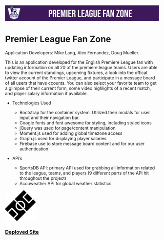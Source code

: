 ![site header](readImages/pageHeader.png) 

# **Premier League Fan Zone**  

 Application Developers: Mike Lang, Alex Fernandez, Doug Mueller. 
 
 This is an application developed for the English Premiere League fan with updating information on all 20 of the premiere league teams.
 Users are able to view the current standings, upcoming fixtures, a look into the offical twitter account of the Premier League, and participate in a message board of all users that have ccounts. You can also select your favorite team to get a glimpse of their current form, some video highlights of a recent match, and player salary information if available. 


* Technologies Used
    * Bootstrap for the container system. Utilized their modals for user input and their navigation bar. 
    * Google fonts and font awesome for styling, including styled icons
    * jQuery was used for page/content manipulation
    * Moment.js used for adding global timezone access
    * Graph.js used for displaying player salaries
    * Firebase use to store message board content and for our user authentication

* API’s
    * SportsDB API: primary API used for grabbing all information related to the league, teams, and players (9 different parts of the API hit throughout the project)
    * Accuweather API for global weather statistics


![Stadium](readImages/stadium.png)

### [Deployed Site](https://mikelang25.github.io/premierLeagueFanzone/)
